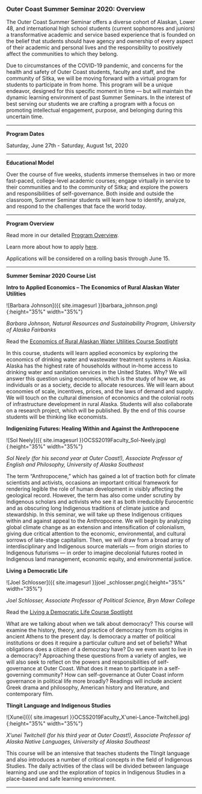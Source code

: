 ### Outer Coast Summer Seminar 2020: Overview

The Outer Coast Summer Seminar offers a diverse cohort of Alaskan, Lower 48, and international high school students (current sophomores and juniors) a transformative academic and service based experience that is founded on the belief that students should have agency and ownership of every aspect of their academic and personal lives and the responsibility to positively affect the communities to which they belong.

Due to circumstances of the COVID-19 pandemic, and concerns for the health and safety of Outer Coast students, faculty and staff, and the community of Sitka, we will be moving forward with a virtual program for students to participate in from home. This program will be a unique endeavor, designed for this specific moment in time — but will maintain the dynamic learning environment of past Summer Seminars. In the interest of best serving our students we are crafting a program with a focus on promoting intellectual engagement, purpose, and belonging during this uncertain time.

***

<strong>Program Dates</strong>

Saturday, June 27th - Saturday, August 1st, 2020

***

<strong>Educational Model</strong>

Over the course of five weeks, students immerse themselves in two or more fast-paced, college-level academic courses; engage virtually in service to their communities and to the community of Sitka; and explore the powers and responsibilities of self-governance. Both inside and outside the classroom, Summer Seminar students will learn how to identify, analyze, and respond to the challenges that face the world today.


***

<strong>Program Overview</strong>

Read more in our detailed [Program Overview](https://docs.google.com/document/d/1KWtakxm8SLXioOaOEbdKde3d7x_hxK7Vd9vws-RrzRc/edit).


Learn more about how to apply [here](http://outercoast.org/summer/apply/).


Applications will be considered on a rolling basis through June 15.


***

<strong>Summer Seminar 2020 Course List</strong>


**Intro to Applied Economics – The Economics of Rural Alaskan Water Utilities**

<!-- This inserts the image -->
![Barbara Johnson]({{ site.imagesurl }}barbara_johnson.png){:height="35%" width="35%"}

  _Barbara Johnson, Natural Resources and Sustainability Program, University of Alaska Fairbanks_

Read the <A HREF = "https://drive.google.com/file/d/1Mc4cujo8Ptc0Q308Hi3XJ7iS2M5VPhJU/view?usp=sharing">Economics of Rural Alaskan Water Utilities Course Spotlight</A> 

In this course, students will learn applied economics by exploring the economics of drinking water and wastewater treatment systems in Alaska. Alaska has the highest rate of households without in-home access to drinking water and sanitation services in the United States. Why? We will answer this question using economics, which is the study of how we, as individuals or as a society, decide to allocate resources. We will learn about economies of scale, incentives, prices, and the laws of demand and supply. We will touch on the cultural dimension of economics and the colonial roots of infrastructure development in rural Alaska. Students will also collaborate on a research project, which will be published. By the end of this course students will be thinking like economists.


**Indigenizing Futures: Healing Within and Against the Anthropocene**

<!-- This inserts the image -->
![Sol Neely]({{ site.imagesurl }}OCSS2019Faculty_Sol-Neely.jpg){:height="35%" width="35%"}

  _Sol Neely (for his second year at Outer Coast!), Associate Professor of English and Philosophy, University of Alaska Southeast_ 

The term “Anthropocene,” which has gained a lot of traction both for climate scientists and activists, occasions an important critical framework for rendering legible the role of human development in visibly affecting the geological record. However, the term has also come under scrutiny by Indigenous scholars and activists who see it as both irreducibly Eurocentric and as obscuring long Indigenous traditions of climate justice and stewardship. In this seminar, we will take up these Indigenous critiques within and against appeal to the Anthropocene. We will begin by analyzing global climate change as an extension and intensification of colonialism, giving due critical attention to the economic, environmental, and cultural sorrows of late-stage capitalism. Then, we will draw from a broad array of interdisciplinary and Indigenous source materials — from origin stories to Indigenous futurisms — in order to imagine decolonial futures rooted in Indigenous land management, economic equity, and environmental justice.


**Living a Democratic Life**

<!-- This inserts the image -->
![Joel Schlosser]({{ site.imagesurl }}joel _schlosser.png){:height="35%" width="35%"}

  _Joel Schlosser, Associate Professor of Political Science, Bryn Mawr College_
  
Read the <A HREF = "https://drive.google.com/file/d/1KRScK4hRHpCLejELKm-2xNrD9fNta_h0/view?usp=sharing">Living a Democratic Life Course Spotlight</A> 

What are we talking about when we talk about democracy? This course will examine the history, theory, and practice of democracy from its origins in ancient Athens to the present day. Is democracy a matter of political institutions or does it require a particular culture and set of beliefs? What obligations does a citizen of a democracy have? Do we even want to live in a democracy? Approaching these questions from a variety of angles, we will also seek to reflect on the powers and responsibilities of self-governance at Outer Coast. What does it mean to participate in a self-governing community? How can self-governance at Outer Coast inform governance in political life more broadly? Readings will include ancient Greek drama and philosophy, American history and literature, and contemporary film.


**Tlingit Language and Indigenous Studies**

<!-- This inserts the image -->
![Xunei]({{ site.imagesurl }}OCSS2019Faculty_X'unei-Lance-Twitchell.jpg){:height="35%" width="35%"}

  _X’unei Twitchell (for his third year at Outer Coast!), Associate Professor of Alaska Native Languages, University of Alaska Southeast_

This course will be an intensive that teaches students the Tlingit language and also introduces a number of critical    concepts in the field of Indigenous Studies. The daily activities of the class will be divided between language learning and use and the exploration of topics in Indigenous Studies in a place-based and safe learning environment. 

***



